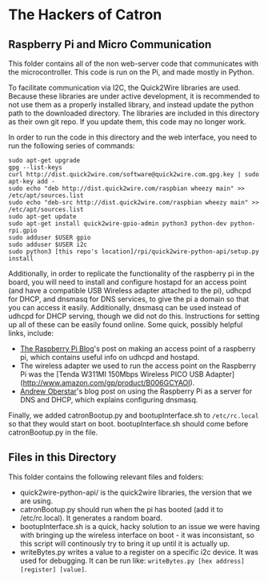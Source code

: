 The Hackers of Catron
=====================

Raspberry Pi and Micro Communication
------------------------------------

This folder contains all of the non web-server code that communicates with the microcontroller. This code is run on the Pi, and made mostly in Python.

To facilitate communication via I2C, the Quick2Wire libraries are used. Because these libraries are under active development, it is recommended to not use them as a properly installed library, and instead update the python path to the downloaded directory. The libraries are included in this directory as their own git repo. If you update them, this code may no longer work.

In order to run the code in this directory and the web interface, you need to run the following series of commands:

	sudo apt-get upgrade
	gpg --list-keys
	curl http://dist.quick2wire.com/software@quick2wire.com.gpg.key | sudo apt-key add -
	sudo echo "deb http://dist.quick2wire.com/raspbian wheezy main" >> /etc/apt/sources.list
	sudo echo "deb-src http://dist.quick2wire.com/raspbian wheezy main" >> /etc/apt/sources.list
	sudo apt-get update
	sudo apt-get install quick2wire-gpio-admin python3 python-dev python-rpi.gpio
	sudo adduser $USER gpio
	sudo adduser $USER i2c
	sudo python3 [this repo's location]/rpi/quick2wire-python-api/setup.py install

Additionally, in order to replicate the functionality of the raspberry pi in the board, you will need to install and configure hostapd for an access point (and have a compatible USB Wireless adapter attached to the pi), udhcpd for DHCP, and dnsmasq for DNS services, to give the pi a domain so that you can access it easily. Additionally, dnsmasq can be used instead of udhcpd for DHCP serving, though we did not do this. Instructions for setting up all of these can be easily found online. Some quick, possibly helpful links, include:

* [The Raspberry Pi Blog](http://www.rpiblog.com/2012/12/turn-raspberry-pi-into-wireless-access.html)'s post on making an access point of a raspberry pi, which contains useful info on udhcpd and hostapd.
* The wireless adapter we used to run the access point on the Raspberry Pi was the [Tenda W311MI 150Mbps Wireless PICO USB Adapter] (http://www.amazon.com/gp/product/B006GCYAOI). 
* [Andrew Oberstar](http://www.andrewoberstar.com/blog/2012/12/30/raspberry-pi-as-server-dns-and-dhcp)'s blog post on using the Raspberry Pi as a server for DNS and DHCP, which explains configuring dnsmasq.

Finally, we added catronBootup.py and bootupInterface.sh to `/etc/rc.local` so that they would start on boot. bootupInterface.sh should come before catronBootup.py in the file.

Files in this Directory
-----------------------

This folder contains the following relevant files and folders:
* quick2wire-python-api/ is the quick2wire libraries, the version that we are using.
* catronBootup.py should run when the pi has booted (add it to /etc/rc.local). It generates a random board.
* bootupInterface.sh is a quick, hacky solution to an issue we were having with bringing up the wireless interface on boot - it was inconsistant, so this script will continously try to bring it up until it is actually up.
* writeBytes.py writes a value to a register on a specific i2c device. It was used for debugging. It can be run like: `writeBytes.py [hex address] [register] [value]`.
